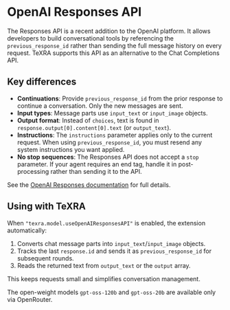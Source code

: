 # OpenAI Responses API

The Responses API is a recent addition to the OpenAI platform. It allows developers to build conversational tools by referencing the `previous_response_id` rather than sending the full message history on every request. TeXRA supports this API as an alternative to the Chat Completions API.

## Key differences

- **Continuations**: Provide `previous_response_id` from the prior response to continue a conversation. Only the new messages are sent.
- **Input types**: Message parts use `input_text` or `input_image` objects.
- **Output format**: Instead of `choices`, text is found in `response.output[0].content[0].text` (or `output_text`).
- **Instructions**: The `instructions` parameter applies only to the current request. When using `previous_response_id`, you must resend any system instructions you want applied.
- **No stop sequences**: The Responses API does not accept a `stop` parameter. If your agent requires an end tag, handle it in post-processing rather than sending it to the API.

See the [OpenAI Responses documentation](https://platform.openai.com/docs/api-reference/responses) for full details.

## Using with TeXRA

When `"texra.model.useOpenAIResponsesAPI"` is enabled, the extension automatically:

1. Converts chat message parts into `input_text`/`input_image` objects.
2. Tracks the last `response.id` and sends it as `previous_response_id` for subsequent rounds.
3. Reads the returned text from `output_text` or the `output` array.

This keeps requests small and simplifies conversation management.

The open-weight models `gpt-oss-120b` and `gpt-oss-20b` are available only via
OpenRouter.


